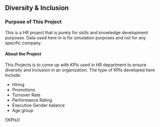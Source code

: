 ## Diversity & Inclusion

### Purpose of This Project
This is a HR project that is purely for skills and knowledge development purposes. Data used here in is for simulation purposes and not for any specific company.

#### About the Project
This Projects is to come up with KPIs used in HR department to ensure diversity and Inclusion in an organization. 
The type of KPIs developed here Include:
- Hiring
- Promotions
- Turnover Rate
- Performance Rating
- Executive Gender balance
- Age group

![KPIs]( 
